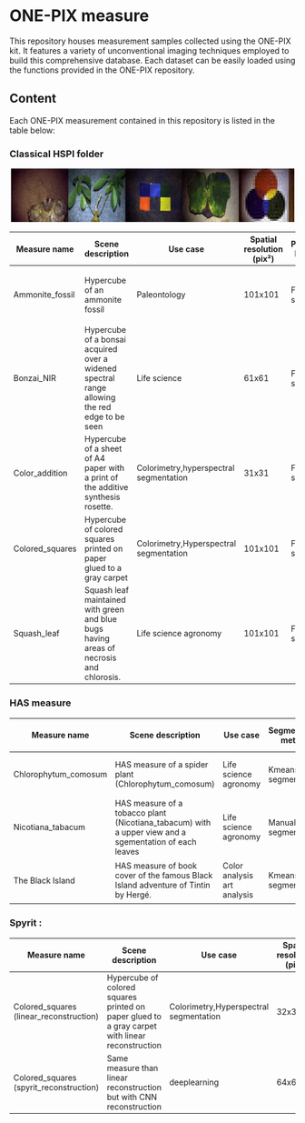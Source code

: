 # ONE-PIX measure 

This repository houses measurement samples collected using the ONE-PIX kit. It features a variety of unconventional imaging techniques employed to build this comprehensive database. Each dataset can be easily loaded using the functions provided in the ONE-PIX repository.

## Content 

Each ONE-PIX measurement contained in this repository is listed in the table below:

### Classical HSPI folder 

<p align="center">
<img src="img/classical_hspi.png" alt="ONE-PIX principle" width="500"/>
</p>


|Measure name|Scene description|Use case |Spatial resolution (pix²)|Pattern basis|RGB rendering|
|---|---|---|---|---|---|
|Ammonite_fossil|Hypercube of an ammonite fossil|Paleontology|101x101|Fourier split|<p align="center"><img src="img/fossile.JPG" alt="ONE-PIX principle" width="500"/></p>|
|Bonzai_NIR|Hypercube of a bonsai acquired over a widened spectral range allowing the red edge to be seen|Life science|61x61|Fourier split|<p align="center"><img src="img/bonzai.JPG" alt="ONE-PIX principle" width="500"/></p>|
|Color_addition|Hypercube of a sheet of A4 paper with a print of the additive synthesis rosette.|Colorimetry,hyperspectral segmentation|31x31|Fourier split|<p align="center"><img src="img/rosette.JPG" alt="ONE-PIX principle" width="500"/></p>|
|Colored_squares|Hypercube of colored squares printed on paper glued to a gray carpet|Colorimetry,Hyperspectral segmentation|101x101|Fourier split|<p align="center"><img src="img/carré.JPG" alt="ONE-PIX principle" width="500"/></p>|
|Squash_leaf|Squash leaf maintained with green and blue bugs having areas of necrosis and chlorosis.|Life science agronomy|101x101|Fourier split|<p align="center"><img src="img/feuille.JPG" alt="ONE-PIX principle" width="500"/></p>|

### HAS measure 

|Measure name|Scene description|Use case |Segmentation method|Clusters from RGB|
|---|---|---|---|---|
|Chlorophytum_comosum| HAS measure of a spider plant (Chlorophytum_comosum)|Life science agronomy|Kmeans segmentation|<p align="center"><img src="img/spider_plant.JPG" alt="ONE-PIX principle" width="500"/></p>|
|Nicotiana_tabacum| HAS measure of a tobacco plant (Nicotiana_tabacum) with a upper view and a sgementation of each leaves|Life science agronomy|Manual segmentation|<p align="center"><img src="img/tobacco_plant.JPG" alt="ONE-PIX principle" width="500"/></p>|
|The Black Island| HAS measure of book cover of the famous Black Island adventure of Tintin by Hergé. |Color analysis art analysis|Kmeans segmentation|<p align="center"><img src="img/black_island.JPG" alt="ONE-PIX principle" width="500"/></p>|


### Spyrit :

|Measure name|Scene description|Use case |Spatial resolution (pix²)|Pattern basis|RGB rendering|
|---|---|---|---|---|---|
|Colored_squares (linear_reconstruction)|Hypercube of colored squares printed on paper glued to a gray carpet with linear reconstruction|Colorimetry,Hyperspectral segmentation|32x32|Walsh Hadamard split|<p align="center"><img src="img/linear_rec_spyrit.JPG" alt="ONE-PIX principle" width="500"/></p>|
|Colored_squares (spyrit_reconstruction)|Same measure than linear reconstruction but with CNN reconstruction|deeplearning|64x64|Walsh Hadamard split acquisition and CNN reconstruction|<p align="center"><img src="img/spyrit_rec_spyrit.JPG" alt="ONE-PIX principle" width="500"/></p>|

